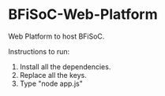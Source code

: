 # BFiSoC-Web-Platform
Web Platform to host BFiSoC.

Instructions to run:
1. Install all the dependencies.
2. Replace all the keys.
3. Type "node app.js"
